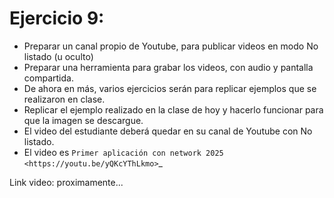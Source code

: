 Ejercicio 9:
============

- Preparar un canal propio de Youtube, para publicar videos en modo No listado (u oculto)
- Preparar una herramienta para grabar los videos, con audio y pantalla compartida.
- De ahora en más, varios ejercicios serán para replicar ejemplos que se realizaron en clase.
- Replicar el ejemplo realizado en la clase de hoy y hacerlo funcionar para que la imagen se descargue.
- El video del estudiante deberá quedar en su canal de Youtube con No listado.
- El video es `Primer aplicación con network 2025 <https://youtu.be/yQKcYThLkmo>`_

Link video: proximamente...